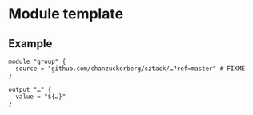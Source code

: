 # Module template

## Example

```hcl
module "group" {
  source = "github.com/chanzuckerberg/cztack/…?ref=master" # FIXME
}

output "…" {
  value = "${…}"
}
```

<!-- START -->

<!-- END -->
